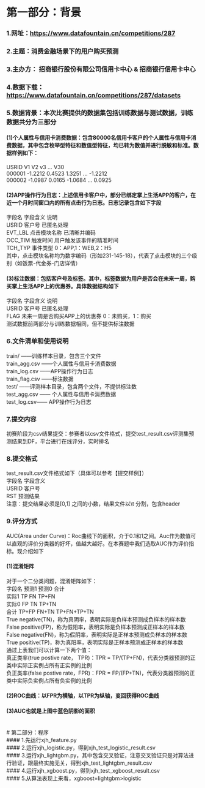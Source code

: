 # 第一部分：背景<br>
### 1.网址：https://www.datafountain.cn/competitions/287<br>
### 2.主题：消费金融场景下的用户购买预测<br>
### 3.主办方： 招商银行股份有限公司信用卡中心 & 招商银行信用卡中心<br>
### 4.数据下载：https://www.datafountain.cn/competitions/287/datasets<br>
### 5.数据背景：本次比赛提供的数据集包括训练数据与测试数据，训练数据共分为三部分<br>
#### (1)个人属性与信用卡消费数据：包含80000名信用卡客户的个人属性与信用卡消费数据，其中包含枚举型特征和数值型特征，均已转为数值并进行脱敏和标准。数据样例如下：<br>
USRID	V1	V2	v3	…	V30<br>
000001	-1.2212	0.4523	1.3251	…	-1.2212<br>
000002	-1.0987	0.0165	-1.0684	…	0.0925<br>
#### (2)APP操作行为日志：上述信用卡客户中，部分已绑定掌上生活APP的客户，在近一个月时间窗口内的所有点击行为日志。日志记录包含如下字段<br>
字段名	字段含义	说明<br>
USRID	客户号	已匿名处理<br>
EVT_LBL	点击模块名称	已清晰并编码<br>
OCC_TIM	触发时间	用户触发该事件的精准时间<br>
TCH_TYP	事件类型	0：APP,1：WEB,2：H5<br>
其中，点击模块名称均为数字编码（形如231-145-18），代表了点击模块的三个级别（如饭票-代金券-门店详情）<br>
#### (3)标注数据：包括客户号及标签。其中，标签数据为用户是否会在未来一周，购买掌上生活APP上的优惠券。具体数据结构如下<br>
字段名	字段含义	说明<br>
USRID	客户号	已匿名处理<br>
FLAG	未来一周是否购买APP上的优惠券	0：未购买，1：购买<br>
测试数据前两部分与训练数据相同，但不提供标注数据<br>
### 6.文件清单和使用说明<br>
train/ ——训练样本目录，包含三个文件<br>
train_agg.csv ——个人属性与信用卡消费数据<br>
train_log.csv ——APP操作行为日志<br>
train_flag.csv ——标注数据<br>
test/ ——评测样本目录，包含两个文件，不提供标注数<br>
test_agg.csv —— 个人属性与信用卡消费数据<br>
test_log.csv—— APP操作行为日志<br>
### 7.提交内容<br>
初赛阶段为csv结果提交：参赛者以csv文件格式，提交test_result.csv评测集预测结果到DF，平台进行在线评分，实时排名<br>
### 8.提交格式<br>
test_result.csv文件格式如下（具体可以参考【提交样例】）<br>
字段名	字段含义<br>
USRID	客户号<br>
RST	预测结果<br>
注意：提交结果必须是[0,1] 之间的小数，结果文件以\t 分割，包含header<br>
### 9.评分方式<br>
AUC(Area under Curve)：Roc曲线下的面积，介于0.1和1之间。Auc作为数值可以直观的评价分类器的好坏，值越大越好。在本赛题中我们选取AUC作为评价指标。现介绍如下<br>
#### (1)混淆矩阵<br>
对于一个二分类问题，混淆矩阵如下：<br>
字段名	预测1	预测0	合计<br>
实际1	TP	FN	TP+FN<br>
实际0	FP	TN	TP+TN<br>
合计	TP+FP	FN+TN	TP+FN+TP+TN<br>
True negative(TN)，称为真阴率，表明实际是负样本预测成负样本的样本数<br>
False positive(FP)，称为假阳率，表明实际是负样本预测成正样本的样本数<br>
False negative(FN)，称为假阴率，表明实际是正样本预测成负样本的样本数<br>
True positive(TP)，称为真阳率，表明实际是正样本预测成正样本的样本数<br>
通过上表我们可以计算一下两个值：<br>
真正类率(true postive rate， TPR)：TPR = TP/(TP+FN)，代表分类器预测的正类中实际正实例占所有正实例的比例<br>
负正类率(false postive rate，FPR)：FPR = FP/(FP+TN)，代表分类器预测的正类中实际负实例占所有负实例的比例<br>
#### (2)ROC曲线：以FPR为横轴，以TPR为纵轴，变回获得ROC曲线<br>
#### (3)AUC也就是上图中蓝色阴影的面积<br>
<br>
# 第二部分：程序<br>
#### 1.先运行xjh_feature.py<br>
#### 2.运行xjh_logistic.py，得到xjh_test_logistic_result.csv<br>
#### 3.运行xjh_lightgbm.py，其中包含交叉验证，注意交叉验证只是对算法进行验证，跟最终实施无关，得到xjh_test_lightgbm_result.csv<br>
#### 4.运行xjh_xgboost.py，得到xjh_test_xgboost_result.csv<br>
#### 5.从算法表现上来看，xgboost=lightgbm>logistic<br>
